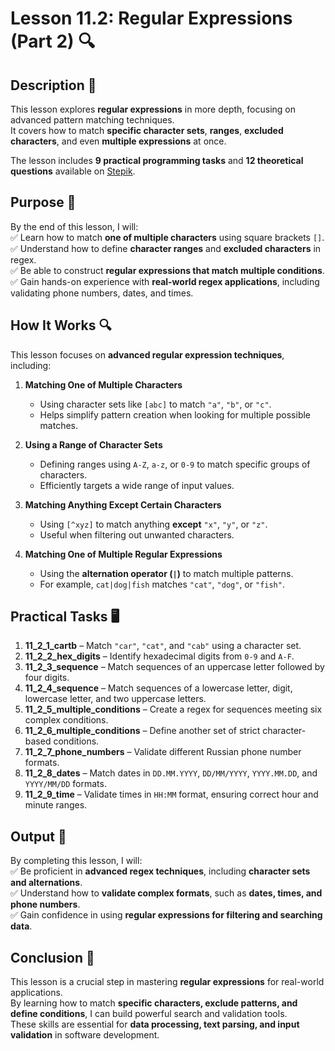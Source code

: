 # Lesson 11.2: Regular Expressions (Part 2) 🔍

## Description 📝

This lesson explores **regular expressions** in more depth, focusing on advanced pattern matching techniques.  
It covers how to match **specific character sets**, **ranges**, **excluded characters**, and even **multiple expressions** at once.

The lesson includes **9 practical programming tasks** and **12 theoretical questions** available on [Stepik](https://stepik.org/lesson/683127/step/1?unit=681950).

## Purpose 🎯

By the end of this lesson, I will:  
✅ Learn how to match **one of multiple characters** using square brackets `[]`.  
✅ Understand how to define **character ranges** and **excluded characters** in regex.  
✅ Be able to construct **regular expressions that match multiple conditions**.  
✅ Gain hands-on experience with **real-world regex applications**, including validating phone numbers, dates, and times.

## How It Works 🔍

This lesson focuses on **advanced regular expression techniques**, including:

1. **Matching One of Multiple Characters**

    - Using character sets like `[abc]` to match `"a"`, `"b"`, or `"c"`.
    - Helps simplify pattern creation when looking for multiple possible matches.

2. **Using a Range of Character Sets**

    - Defining ranges using `A-Z`, `a-z`, or `0-9` to match specific groups of characters.
    - Efficiently targets a wide range of input values.

3. **Matching Anything Except Certain Characters**

    - Using `[^xyz]` to match anything **except** `"x"`, `"y"`, or `"z"`.
    - Useful when filtering out unwanted characters.

4. **Matching One of Multiple Regular Expressions**
    - Using the **alternation operator (`|`)** to match multiple patterns.
    - For example, `cat|dog|fish` matches `"cat"`, `"dog"`, or `"fish"`.

## Practical Tasks 🖥️

1. **11_2_1_cartb** – Match `"car"`, `"cat"`, and `"cab"` using a character set.
2. **11_2_2_hex_digits** – Identify hexadecimal digits from `0-9` and `A-F`.
3. **11_2_3_sequence** – Match sequences of an uppercase letter followed by four digits.
4. **11_2_4_sequence** – Match sequences of a lowercase letter, digit, lowercase letter, and two uppercase letters.
5. **11_2_5_multiple_conditions** – Create a regex for sequences meeting six complex conditions.
6. **11_2_6_multiple_conditions** – Define another set of strict character-based conditions.
7. **11_2_7_phone_numbers** – Validate different Russian phone number formats.
8. **11_2_8_dates** – Match dates in `DD.MM.YYYY`, `DD/MM/YYYY`, `YYYY.MM.DD`, and `YYYY/MM/DD` formats.
9. **11_2_9_time** – Validate times in `HH:MM` format, ensuring correct hour and minute ranges.

## Output 📜

By completing this lesson, I will:  
✅ Be proficient in **advanced regex techniques**, including **character sets and alternations**.  
✅ Understand how to **validate complex formats**, such as **dates, times, and phone numbers**.  
✅ Gain confidence in using **regular expressions for filtering and searching data**.

## Conclusion 🚀

This lesson is a crucial step in mastering **regular expressions** for real-world applications.  
By learning how to match **specific characters, exclude patterns, and define conditions**, I can build powerful search and validation tools.  
These skills are essential for **data processing, text parsing, and input validation** in software development.
